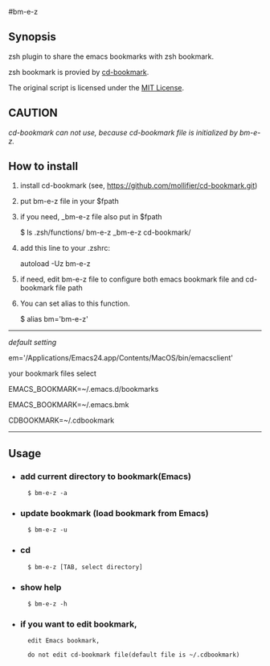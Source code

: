 #bm-e-z
## Synopsis
zsh plugin to share the emacs bookmarks with zsh bookmark.

zsh bookmark is provied by [cd-bookmark](https://github.com/mollifier/cd-bookmark.git).

The original script is licensed under the [MIT License](http://mokemokechicken.mit-license.org/).

## CAUTION

*cd-bookmark can not use, because cd-bookmark file is initialized by bm-e-z.*

## How to install
  1. install cd-bookmark (see, https://github.com/mollifier/cd-bookmark.git)
  2. put bm-e-z file in your $fpath
  3. if you need, _bm-e-z file also put in $fpath
 
        $ ls .zsh/functions/
          bm-e-z _bm-e-z cd-bookmark/
 
  4. add this line to your .zshrc:

     autoload -Uz bm-e-z
	 
  5. if need, edit bm-e-z file to configure  both emacs bookmark file and cd-bookmark file path

  6. You can set alias to this function.

        $ alias bm='bm-e-z'

***

*default setting*

em='/Applications/Emacs24.app/Contents/MacOS/bin/emacsclient'

your bookmark files select

EMACS_BOOKMARK=~/.emacs.d/bookmarks

EMACS_BOOKMARK=~/.emacs.bmk

CDBOOKMARK=~/.cdbookmark

***

## Usage

+ ### add current directory to bookmark(Emacs)

        $ bm-e-z -a


+ ### update bookmark (load bookmark from Emacs)

        $ bm-e-z -u

+ ### cd 

        $ bm-e-z [TAB, select directory]

+ ### show help

        $ bm-e-z -h

+ ### if you want to edit bookmark,

        edit Emacs bookmark,

        do not edit cd-bookmark file(default file is ~/.cdbookmark)
